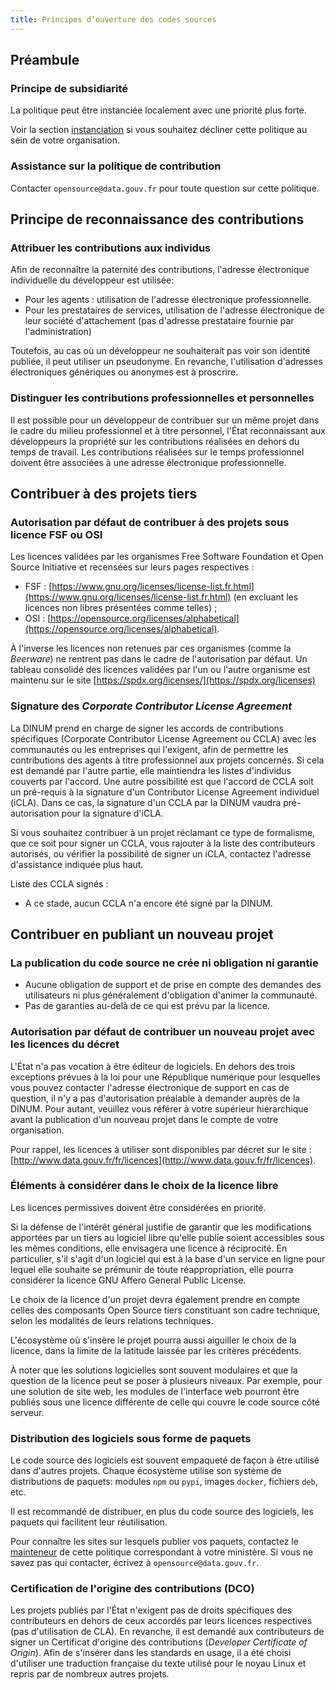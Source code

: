 ```yaml
---
title: Principes d’ouverture des codes sources
---
```


## Préambule

### Principe de subsidiarité

La politique peut être instanciée localement avec une priorité plus forte.

Voir la section [instanciation](pocos/instanciation.md) si vous souhaitez décliner cette politique au sein de votre organisation.

### Assistance sur la politique de contribution

Contacter `opensource@data.gouv.fr` pour toute question sur cette politique.

## Principe de reconnaissance des contributions

### Attribuer les contributions aux individus

Afin de reconnaître la paternité des contributions, l'adresse électronique individuelle du développeur est utilisée:

 * Pour les agents : utilisation de l'adresse électronique professionnelle.
 * Pour les prestataires de services, utilisation de l'adresse électronique de leur société d'attachement (pas d'adresse prestataire fournie par l'administration)

Toutefois, au cas où un développeur ne souhaiterait pas voir son identité publiée, il peut utiliser un pseudonyme.  En revanche, l'utilisation d'adresses électroniques génériques ou anonymes est à proscrire.
 
### Distinguer les contributions professionnelles et personnelles

Il est possible pour un développeur de contribuer sur un même projet dans le cadre du milieu professionnel et à titre personnel, l'État reconnaissant aux développeurs la propriété sur les contributions réalisées en dehors du temps de travail. Les contributions réalisées sur le temps professionnel doivent être associées à une adresse électronique professionnelle.

## Contribuer à des projets tiers

### Autorisation par défaut de contribuer à des projets sous licence FSF ou OSI

Les licences validées par les organismes Free Software Foundation et Open Source Initiative et recensées sur leurs pages respectives :

 * FSF : [https://www.gnu.org/licenses/license-list.fr.html](https://www.gnu.org/licenses/license-list.fr.html) (en excluant les licences non libres présentées comme telles) ;
 * OSI : [https://opensource.org/licenses/alphabetical](https://opensource.org/licenses/alphabetical).

À l'inverse les licences non retenues par ces organismes (comme la *Beerware*) ne rentrent pas dans le cadre de l'autorisation par défaut. Un tableau consolidé des licences validées par l'un ou l'autre organisme est maintenu sur le site [https://spdx.org/licenses/](https://spdx.org/licenses)

### Signature des *Corporate Contributor License Agreement*

La DINUM prend en charge de signer les accords de contributions spécifiques (Corporate Contributor License Agreement ou CCLA) avec les communautés ou les entreprises qui l'exigent, afin de permettre les contributions des agents à titre professionnel aux projets concernés. Si cela est demandé par l'autre partie, elle maintiendra les listes d'individus couverts par l'accord. Une autre possibilité est que l'accord de CCLA soit un pré-requis à la signature d'un Contributor License Agreement individuel (iCLA). Dans ce cas, la signature d'un CCLA par la DINUM vaudra pré-autorisation pour la signature d'iCLA.

Si vous souhaitez contribuer à un projet réclamant ce type de formalisme, que ce soit pour signer un CCLA, vous rajouter à la liste des contributeurs autorisés, ou vérifier la possibilité de signer un iCLA, contactez l'adresse d'assistance indiquée plus haut.

Liste des CCLA signés :

 * A ce stade, aucun CCLA n'a encore été signé par la DINUM.

## Contribuer en publiant un nouveau projet

### La publication du code source ne crée ni obligation ni garantie

* Aucune obligation de support et de prise en compte des demandes des utilisateurs ni plus généralement d'obligation d'animer la communauté.
* Pas de garanties au-delà de ce qui est prévu par la licence.

### Autorisation par défaut de contribuer un nouveau projet avec les licences du décret

L'État n'a pas vocation à être éditeur de logiciels. En dehors des trois exceptions prévues à la loi pour une République numérique pour lesquelles vous pouvez contacter l'adresse électronique de support en cas de question, il n'y a pas d'autorisation préalable à demander auprès de la DINUM. Pour autant, veuillez vous référer à votre supérieur hiérarchique avant la publication d'un nouveau projet dans le compte de votre organisation.

Pour rappel, les licences à utiliser sont disponibles par décret sur le site : [http://www.data.gouv.fr/fr/licences](http://www.data.gouv.fr/fr/licences).

### Éléments à considérer dans le choix de la licence libre

Les licences permissives doivent être considérées en priorité.

Si la défense de l'intérêt général justifie de garantir que les modifications apportées par un tiers au logiciel libre qu'elle publie soient accessibles sous les mêmes conditions, elle envisagera une licence à réciprocité.  En particulier, s'il s'agit d'un logiciel qui est à la base d'un service en ligne pour lequel elle souhaite se prémunir de toute réappropriation, elle pourra considérer la licence GNU Affero General Public License.

Le choix de la licence d'un projet devra également prendre en compte celles des composants Open Source tiers constituant son cadre technique, selon les modalités de leurs relations techniques.

L'écosystème où s'insère le projet pourra aussi aiguiller le choix de la licence, dans la limite de la latitude laissée par les critères précédents.

À noter que les solutions logicielles sont souvent modulaires et que la question de la licence peut se poser à plusieurs niveaux.  Par exemple, pour une solution de site web, les modules de l'interface web pourront être publiés sous une licence différente de celle qui couvre le code source côté serveur.

### Distribution des logiciels sous forme de paquets

Le code source des logiciels est souvent empaqueté de façon à être utilisé dans d'autres projets.  Chaque écosystème utilise son système de distributions de paquets: modules `npm` ou `pypi`, images `docker`, fichiers `deb`, etc.

Il est recommandé de distribuer, en plus du code source des logiciels, les paquets qui facilitent leur réutilisation.

Pour connaître les sites sur lesquels publier vos paquets, contactez le [mainteneur](pocos/MAINTAINERS) de cette politique correspondant à votre ministère.  Si vous ne savez pas qui contacter, écrivez à `opensource@data.gouv.fr`.

### Certification de l'origine des contributions (DCO)

Les projets publiés par l'État n'exigent pas de droits spécifiques des contributeurs en dehors de ceux accordés par leurs licences respectives (pas d'utilisation de CLA). En revanche, il est demandé aux contributeurs de signer un Certificat d'origine des contributions (*Developer Certificate of Origin*). Afin de s'insérer dans les standards en usage, il a été choisi d'utiliser une traduction française du texte utilisé pour le noyau Linux et repris par de nombreux autres projets.
